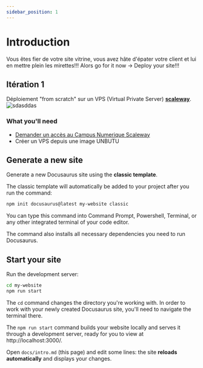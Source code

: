 ```yaml
---
sidebar_position: 1
---
```


# Introduction

Vous êtes fier de votre site vitrine, vous avez hâte d'épater votre client et lui en mettre plein les mirettes!!!
Alors go for it now -> Deploy your site!!!

## Itération 1

Déploiement "from scratch" sur un VPS (Virtual Private Server) **[scaleway](https://scaleway.io)**.
![sdasddas](https://www.scaleway.com/static/6a3ff135bd90b05124981ec237081fed/b0190/hero-floating-boy-frame.webp)

### What you'll need

- [Demander un accès au Campus Numerique Scaleway](htttps://scaleway.io)
- Créer un VPS depuis une image UNBUTU

## Generate a new site

Generate a new Docusaurus site using the **classic template**.

The classic template will automatically be added to your project after you run the command:

```bash
npm init docusaurus@latest my-website classic
```

You can type this command into Command Prompt, Powershell, Terminal, or any other integrated terminal of your code editor.

The command also installs all necessary dependencies you need to run Docusaurus.

## Start your site

Run the development server:

```bash
cd my-website
npm run start
```

The `cd` command changes the directory you're working with. In order to work with your newly created Docusaurus site, you'll need to navigate the terminal there.

The `npm run start` command builds your website locally and serves it through a development server, ready for you to view at http://localhost:3000/.

Open `docs/intro.md` (this page) and edit some lines: the site **reloads automatically** and displays your changes.
